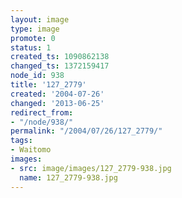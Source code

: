 ```yaml
---
layout: image
type: image
promote: 0
status: 1
created_ts: 1090862138
changed_ts: 1372159417
node_id: 938
title: '127_2779'
created: '2004-07-26'
changed: '2013-06-25'
redirect_from:
- "/node/938/"
permalink: "/2004/07/26/127_2779/"
tags:
- Waitomo
images:
- src: image/images/127_2779-938.jpg
  name: 127_2779-938.jpg
---
```


